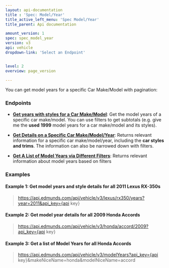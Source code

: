 ```yaml
---
layout: api-documentation
title : 'Spec: Model/Year'
title_active_left_menu: 'Spec Model/Year'
title_parent: Api documentation

amount_version: 1
spec: spec_model_year
version: v3
api: vehicle
dropdown-link: 'Select an Endpoint'


level: 2
overview: page_version

---
```


<div class="info-message">
  You can get model years for a specific Car Make/Model with pagination:
</div>

### Endpoints

* [**Get years with styles for a Car Make/Model**](/api-documentation/vehicle/spec_model_year/v3/01_list_of_years/api-description.html): Get the model years of a specific car make/model. You can use filters to get subtotals (e.g. give me the **used** **1999** model years for a car make/model and its styles).

* [**Get Details on a Specific Car Make/Model/Year**](/api-documentation/vehicle/spec_model_year/v3/02_year_details/api-description.html): Returns relevant information for a specific car make/model/year, including the **car styles and trims**. The information can also be narrowed down with filters.

* [**Get A List of Model Years via Different Filters**](/api-documentation/vehicle/spec_model_year/v3/03_list_of_model_years/api-description.html): Returns relevant information about model years based on filters 

### Examples

#### Example 1: Get model years and style details for all 2011 Lexus RX-350s

> https://api.edmunds.com/api/vehicle/v3/lexus/rx350/years?year=2011&api_key={api key}

#### Example 2: Get model year details for all 2009 Honda Accords

> https://api.edmunds.com/api/vehicle/v3/honda/accord/2009?api_key={api key}

#### Example 3: Get a list of Model Years for all Honda Accords

> https://api.edmunds.com/api/vehicle/v3/modelYears?api_key={api key}&makeNiceName=honda&modelNiceName=accord
